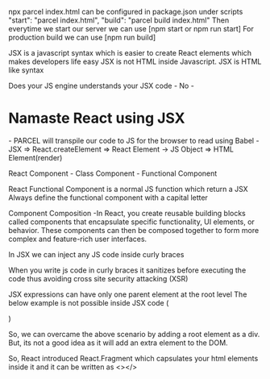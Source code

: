 npx parcel index.html can be configured in package.json under scripts
    "start": "parcel index.html",
    "build": "parcel build index.html"
Then everytime we start our server we can use [npm start or npm run start]
For production build we can use [npm run build]

JSX is a javascript syntax which is easier to create React elements which makes developers life easy
JSX is not HTML inside Javascript. JSX is HTML like syntax

Does your JS engine understands your JSX code - No
    - <h1 id="heading">Namaste React using JSX</h1>
    - PARCEL will transpile our code to JS for the browser to read using Babel
    - JSX => React.createElement => React Element -> JS Object => HTML Element(render)

React Component
    - Class Component
    - Functional Component

React Functional Component is a normal JS function which return a JSX
Always define the functional component with a capital letter

Component Composition
    -In React, you create reusable building blocks called components that encapsulate specific functionality, UI elements, or behavior. These components can then be composed together to form more complex and feature-rich user interfaces.

In JSX we can inject any JS code inside curly braces

When you write js code in curly braces it sanitizes before executing the code thus avoiding cross site security attacking (XSR)

JSX expressions can have only one parent element at the root level
The below example is not possible inside JSX code
(
    <div></div>
    <div></div>
)

So, we can overcame the above scenario by adding a root element as a div. But, its not a good idea as it will add an extra element to the DOM.

So, React introduced React.Fragment which capsulates your html elements inside it and it can be written as <></>

